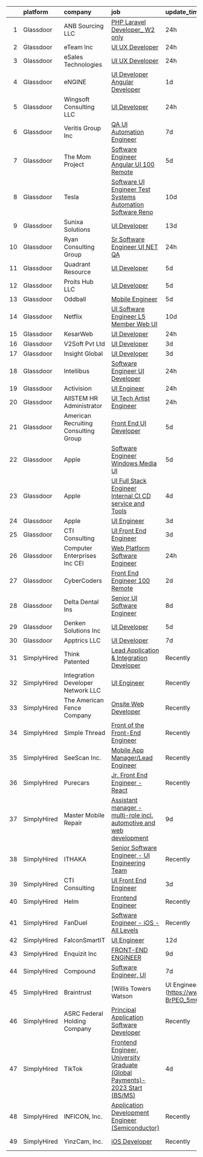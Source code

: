 

|    | platform    | company                                | job                                                                                                                                                                                                                                                                                                                                                                                                                                                                                                                                                                                                                                                                                                                                                                                                                                                                                                                                                                                                                                                                                                                                                                                                                                                                                                                                                                                                                           | update_time   | location                 |
|---:|:------------|:---------------------------------------|:------------------------------------------------------------------------------------------------------------------------------------------------------------------------------------------------------------------------------------------------------------------------------------------------------------------------------------------------------------------------------------------------------------------------------------------------------------------------------------------------------------------------------------------------------------------------------------------------------------------------------------------------------------------------------------------------------------------------------------------------------------------------------------------------------------------------------------------------------------------------------------------------------------------------------------------------------------------------------------------------------------------------------------------------------------------------------------------------------------------------------------------------------------------------------------------------------------------------------------------------------------------------------------------------------------------------------------------------------------------------------------------------------------------------------|:--------------|:-------------------------|
|  1 | Glassdoor   | ANB Sourcing LLC                       | [PHP Laravel Developer_ W2 only](https://www.glassdoor.com/partner/jobListing.htm?pos=120&ao=1136043&s=58&guid=00000183a1d606edabe13c83901219f1&src=GD_JOB_AD&t=SR&vt=w&cs=1_789890fa&cb=1664867502174&jobListingId=1008180795823&jrtk=3-0-1gegtc1okkuhm801-1gegtc1p6khqk800-591013368088b054-)                                                                                                                                                                                                                                                                                                                                                                                                                                                                                                                                                                                                                                                                                                                                                                                                                                                                                                                                                                                                                                                                                                                               | 24h           | Remote                   |
|  2 | Glassdoor   | eTeam Inc                              | [UI UX Developer](https://www.glassdoor.com/partner/jobListing.htm?pos=111&ao=1110586&s=58&guid=00000183a1d606edabe13c83901219f1&src=GD_JOB_AD&t=SR&vt=w&cs=1_06acdf2a&cb=1664867502173&jobListingId=1008181197628&cpc=9908D8D4413DBB8A&jrtk=3-0-1gegtc1okkuhm801-1gegtc1p6khqk800-8ec545defa8b4bdc--6NYlbfkN0Dtmpfj98iB4C0jJJOWen3Era3IQfJzNZ4PFwBIKpo80E20bU78zJ3qEgsYTK5DSPzQGu8UIv1aPSVqurcGT-j2XxlvuNkSQCPdkQs8JiWGey9rjGQ6-jbUtTpbush-9A8ieaTuM02NmhHx_hHS8N86CPYXAGV2XfxEwFzPYviTBoNCjdu6EZrq6TTUirgR51E-PtI3yRbWcN4bcPY2DJp5Gr16GbujTs4QCsZ6CsfqxztuGFJyAdkRVf5VOZnbW-Hq8z3e5xH3A-rfkJL8oruB2XC5yMqI_rHsDfWzZ3RZJMVyOoHl19qW2yxO-T5f3w0J8Ob0BTsMXdcIQIE1gvgbIqH-sQQmpdMZXEP_YF3vS7lxyVgkyW_2YMLLzoaT7tqTeYmi4KbUVY5BI6srGuMNMjuwGmRsUJ2hlSHN_Dj-iCgWq6DjZT0lmE85h3YjqLd8WZgdR-s3yl6lwLTIAypE6RakM7eRLESkrOVTMhlsp5owzNTQ_w7sQ9bdpMMlCpEhfhTZO8JJDfKc66Ba2IBk)                                                                                                                                                                                                                                                                                                                                                                                                                                                                                                                                                         | 24h           | Remote                   |
|  3 | Glassdoor   | eSales Technologies                    | [UI   UX Developer](https://www.glassdoor.com/partner/jobListing.htm?pos=130&ao=1136043&s=58&guid=00000183a1d606edabe13c83901219f1&src=GD_JOB_AD&t=SR&vt=w&cs=1_bc5eb9b1&cb=1664867502174&jobListingId=1008180304447&jrtk=3-0-1gegtc1okkuhm801-1gegtc1p6khqk800-a5d822a2deb5541d-)                                                                                                                                                                                                                                                                                                                                                                                                                                                                                                                                                                                                                                                                                                                                                                                                                                                                                                                                                                                                                                                                                                                                            | 24h           | West Babylon, NY         |
|  4 | Glassdoor   | eNGINE                                 | [UI Developer   Angular Developer](https://www.glassdoor.com/partner/jobListing.htm?pos=108&ao=1110586&s=58&guid=00000183a1d606edabe13c83901219f1&src=GD_JOB_AD&t=SR&vt=w&ea=1&cs=1_af9de789&cb=1664867502172&jobListingId=1008178281260&cpc=F4EED0218A761C36&jrtk=3-0-1gegtc1okkuhm801-1gegtc1p6khqk800-d8c055c4ae7dbb16--6NYlbfkN0CM72iPWblhTK_jhJfJxLWIuoC99VqbpyV49Itn1AUN0-11EOCsDA6xOfpz_HI8_xAihzsqO4VIlmwbm9D3XnmxegztK0nJ68stZeXSsxKlzfjhGEsqOI_YBmWIZMjhM7lw8CMYcOQyS-kS2LxE57ZLEVymg-kJfswHXjDG0JgGiYa65S3-MmJaKLEBYT-TPs0MRYnT62f9i5p07D6Zgq__Chx-uE52juIcgCZ_gxlWrFTBiv4-Fud0YU9ZOPoB0jEHek1jbek6YhgZYTBek4fMXbOdKizTkY-T-5vztQ6gAnypeD34oBejQB3qLA3kV89Z4sdgPuah_bB4q0LuS39wUpi8p0UY3pijc66PbqxXm_2o4M94k3pxeAi0uvQYJzdlQSbzFyxlaY3qH2zHLMgzEktFDde97s9B3lOKVUT86htZG8Jc6TR3rCQU9ZwCOOnxgXOZvspURGGqQWJA40BDUfg8Tp-jH3gAGJ-Q8vmc8p50C_Z8RdOWrPtfKbeER1PrWAaQ_rbf_qHaZhK8lpux)                                                                                                                                                                                                                                                                                                                                                                                                                                                                                                                                   | 1d            | Remote                   |
|  5 | Glassdoor   | Wingsoft Consulting LLC                | [UI Developer](https://www.glassdoor.com/partner/jobListing.htm?pos=114&ao=1136043&s=58&guid=00000183a1d606edabe13c83901219f1&src=GD_JOB_AD&t=SR&vt=w&ea=1&cs=1_f36c5f5a&cb=1664867502173&jobListingId=1008180418655&jrtk=3-0-1gegtc1okkuhm801-1gegtc1p6khqk800-654b253585cf64c5-)                                                                                                                                                                                                                                                                                                                                                                                                                                                                                                                                                                                                                                                                                                                                                                                                                                                                                                                                                                                                                                                                                                                                            | 24h           | Jersey City, NJ          |
|  6 | Glassdoor   | Veritis Group Inc                      | [QA UI Automation Engineer](https://www.glassdoor.com/partner/jobListing.htm?pos=128&ao=1136043&s=58&guid=00000183a1d606edabe13c83901219f1&src=GD_JOB_AD&t=SR&vt=w&ea=1&cs=1_226f7b78&cb=1664867502174&jobListingId=1008163388734&jrtk=3-0-1gegtc1okkuhm801-1gegtc1p6khqk800-363143d471286795-)                                                                                                                                                                                                                                                                                                                                                                                                                                                                                                                                                                                                                                                                                                                                                                                                                                                                                                                                                                                                                                                                                                                               | 7d            | Plano, TX                |
|  7 | Glassdoor   | The Mom Project                        | [Software Engineer  Angular UI  100  Remote ](https://www.glassdoor.com/partner/jobListing.htm?pos=110&ao=1110586&s=58&guid=00000183a1d606edabe13c83901219f1&src=GD_JOB_AD&t=SR&vt=w&cs=1_507355f7&cb=1664867502172&jobListingId=1008169353649&cpc=0FE1F5EA2BC84A01&jrtk=3-0-1gegtc1okkuhm801-1gegtc1p6khqk800-0977050ecbdbe119--6NYlbfkN0BDp_epf89aHDQhKpPegNJQ_ldQpEFZQsM9OcONMGxWx6pU56EKHF58QjVdAUvn2gV6udXqKfc3a-kK6EW-F-F0peF1G6vLDmP6fcOTimPBH_A0PfaNGI1ZJczNWr9EYulEOEgwfSXWBDR4E0TNanHWPpiapDG2bfCBugdURt8LwY8rIIp5vYlkrUgiCi7FkAHAZAjxbbKN0WWQnVqcCFaKQ6QN_PWPH1A4g59Uzd8qanRAu60gIccV6rFrNNGFVmnQ6m6w1gISL4UADJB9GMnPI5PAIdZKmRGJhYDQvJL1FmpEpTTuq9gvVu-Htk5ln5GOSgmnXFv1kAHO8e8RTPmbV5SXvGb3xhksKMnNq2amUpK7nkyyND59K73K3ATMmGTy0R2GqyC5Q8mjyVUFYFeKGzTqrJZcxzblB3S73vpIEjJFN8yCqCsoZWjNWAdWfLolI60kfWgc9pkYZoDWgmxYdE2fTxL7NRNvmsOv-17wIwgj51Vmnqon3dv7FENUroIjQ3RytzKihvsSw_ASfws_JDz4kHgp56KCB0kUZzcTYu5WCl_HVLR5ZdtCVoL0lhTc3NV3wyXLJg%3D%3D)                                                                                                                                                                                                                                                                                                                                                                                                                                                                 | 5d            | Remote                   |
|  8 | Glassdoor   | Tesla                                  | [Software UI Engineer  Test Systems Automation Software  Reno ](https://www.glassdoor.com/partner/jobListing.htm?pos=107&ao=1110586&s=58&guid=00000183a1d606edabe13c83901219f1&src=GD_JOB_AD&t=SR&vt=w&cs=1_8ad5dd67&cb=1664867502171&jobListingId=1008158820260&cpc=2CAED5C921A5F994&jrtk=3-0-1gegtc1okkuhm801-1gegtc1p6khqk800-17d5b85835ba54d7--6NYlbfkN0BkX03mv_qGbDFMol2YHqLRvzzvm2LmpzMO_FcYL_FtJlnJTzsjtFTdelRG5HbGrIf48uuBwRKZvS1GTGY7saferwi15AfIGzVUAzLt00aiCS6j0S4ZnXqw-tajxBhB6GSW0Usalq5oBcOAtFym-9iNJnJjNVN5sURy7ouS6s7Z9HH0e5yiqemPV_c37r6koNrfKiKW2m32u9Uz9JGN74R9oQdci7w3X2U54VXiAKr3P9thvOHCLHAg6INVlMrj52nw5XGobn9IuVyAaFInlgzVam9SkyYkY2qZB6GOEGQIVvOjknwfMtV9k3mXVKpnI7oM0gxVBb5DEj0zNFotj7IZJ9u7w72TbutDcujT_QO3drSJSi_1nc_gPI_TeguBtpyR5NkVFt4maelYPUfO1MYAt7Uu0oz27dJSxX2kgFj44TBFI8OdgANlX4Vtuppveks_saLH2Myj4rXYgPDrteieCxJyZcOQpaT4Be7se8TLMsPpx3SJgJxRLclIQflz0PNIxiIlhYk-b7SjVsiM_RHUtPglR0A9hl4%3D)                                                                                                                                                                                                                                                                                                                                                                                                                                                                                             | 10d           | Sparks, NV               |
|  9 | Glassdoor   | Sunixa Solutions                       | [UI Developer](https://www.glassdoor.com/partner/jobListing.htm?pos=119&ao=1136043&s=58&guid=00000183a1d606edabe13c83901219f1&src=GD_JOB_AD&t=SR&vt=w&ea=1&cs=1_cc83e0b4&cb=1664867502174&jobListingId=1008151517508&jrtk=3-0-1gegtc1okkuhm801-1gegtc1p6khqk800-1be69a345728f09d-)                                                                                                                                                                                                                                                                                                                                                                                                                                                                                                                                                                                                                                                                                                                                                                                                                                                                                                                                                                                                                                                                                                                                            | 13d           | Remote                   |
| 10 | Glassdoor   | Ryan Consulting Group                  | [Sr Software Engineer   UI  NET QA](https://www.glassdoor.com/partner/jobListing.htm?pos=117&ao=1136043&s=58&guid=00000183a1d606edabe13c83901219f1&src=GD_JOB_AD&t=SR&vt=w&cs=1_eacc62e7&cb=1664867502174&jobListingId=1008181174211&jrtk=3-0-1gegtc1okkuhm801-1gegtc1p6khqk800-9fcf88f649a427b7-)                                                                                                                                                                                                                                                                                                                                                                                                                                                                                                                                                                                                                                                                                                                                                                                                                                                                                                                                                                                                                                                                                                                            | 24h           | Remote                   |
| 11 | Glassdoor   | Quadrant Resource                      | [UI Developer](https://www.glassdoor.com/partner/jobListing.htm?pos=126&ao=1136043&s=58&guid=00000183a1d606edabe13c83901219f1&src=GD_JOB_AD&t=SR&vt=w&ea=1&cs=1_0f61daf9&cb=1664867502174&jobListingId=1008169168934&jrtk=3-0-1gegtc1okkuhm801-1gegtc1p6khqk800-4d5c08770ceac83f-)                                                                                                                                                                                                                                                                                                                                                                                                                                                                                                                                                                                                                                                                                                                                                                                                                                                                                                                                                                                                                                                                                                                                            | 5d            | Remote                   |
| 12 | Glassdoor   | Proits Hub LLC                         | [UI Developer](https://www.glassdoor.com/partner/jobListing.htm?pos=121&ao=1136043&s=58&guid=00000183a1d606edabe13c83901219f1&src=GD_JOB_AD&t=SR&vt=w&ea=1&cs=1_47315bc1&cb=1664867502174&jobListingId=1008168159072&jrtk=3-0-1gegtc1okkuhm801-1gegtc1p6khqk800-603dcaa70f725285-)                                                                                                                                                                                                                                                                                                                                                                                                                                                                                                                                                                                                                                                                                                                                                                                                                                                                                                                                                                                                                                                                                                                                            | 5d            | Mountain View, CA        |
| 13 | Glassdoor   | Oddball                                | [Mobile Engineer](https://www.glassdoor.com/partner/jobListing.htm?pos=103&ao=1110586&s=58&guid=00000183a1d606edabe13c83901219f1&src=GD_JOB_AD&t=SR&vt=w&ea=1&cs=1_802a6392&cb=1664867502171&jobListingId=1008168153081&cpc=D2F1DE17EE1F43B9&jrtk=3-0-1gegtc1okkuhm801-1gegtc1p6khqk800-9368cb849b4266aa--6NYlbfkN0DziAWqLD5XV9TlwCv7ToMcEMGvo4Y0raIGKY7Wg0KrL5qGtxoEqYbQJxuni4noiR_cR8eRQRhJ60dIKjeKsUolwpK3QA98VqFKG2efeTT1ms4RFZ7Vb4pUBG-aUaMVT2N4hqUmpnSi-Ui16C7LirFEQlCCOH9BFlm9UctSIkq_f4c8O4Rvge5Cs5PVipdldQup2Xej2BKDvmrBM23dVN4NbbKhvhFvbucfhcRQXFuGsfmdhqgAbNzIypEV2uZixxjS5U8s3k7ukhmRyxptNeLKDZrV-TAzeu8Zffp0p3KRSgZT-BcDIjIRZ6R6D4_xFboXnSBZPQ2xr2KGJ6xI38Rb0RY4cQmX6yh9idj8l9OLLs5oG9otpMHQFNR9Z_nxghmzbm6d_iJ8x6Hh-PhjCoDpjiKEwHLho_1tlxH5VUua-RgSG9K7AWrSHjjvTy1giqOjZ7mcrheJe57cnLcC0rbAVcsX6zSBeutkYSd0FjDOk8WYZfE-Vdf9PHy8LgnwUpY%3D)                                                                                                                                                                                                                                                                                                                                                                                                                                                                                                                                                                      | 5d            | Remote                   |
| 14 | Glassdoor   | Netflix                                | [UI Software Engineer  L5    Member Web UI](https://www.glassdoor.com/partner/jobListing.htm?pos=127&ao=1136043&s=58&guid=00000183a1d606edabe13c83901219f1&src=GD_JOB_AD&t=SR&vt=w&cs=1_1b5b38c7&cb=1664867502174&jobListingId=1008158810064&jrtk=3-0-1gegtc1okkuhm801-1gegtc1p6khqk800-3ce23ae6f3e83f82-)                                                                                                                                                                                                                                                                                                                                                                                                                                                                                                                                                                                                                                                                                                                                                                                                                                                                                                                                                                                                                                                                                                                    | 10d           | Remote                   |
| 15 | Glassdoor   | KesarWeb                               | [UI Developer](https://www.glassdoor.com/partner/jobListing.htm?pos=129&ao=1136043&s=58&guid=00000183a1d606edabe13c83901219f1&src=GD_JOB_AD&t=SR&vt=w&cs=1_79661271&cb=1664867502174&jobListingId=1008181362692&jrtk=3-0-1gegtc1okkuhm801-1gegtc1p6khqk800-a69114ceb00ba04c-)                                                                                                                                                                                                                                                                                                                                                                                                                                                                                                                                                                                                                                                                                                                                                                                                                                                                                                                                                                                                                                                                                                                                                 | 24h           | Houston, TX              |
| 16 | Glassdoor   | V2Soft Pvt Ltd                         | [UI Developer](https://www.glassdoor.com/partner/jobListing.htm?pos=123&ao=1136043&s=58&guid=00000183a1d606edabe13c83901219f1&src=GD_JOB_AD&t=SR&vt=w&ea=1&cs=1_0f1f0065&cb=1664867502174&jobListingId=1008174979356&jrtk=3-0-1gegtc1okkuhm801-1gegtc1p6khqk800-e2c896d1afe02bb0-)                                                                                                                                                                                                                                                                                                                                                                                                                                                                                                                                                                                                                                                                                                                                                                                                                                                                                                                                                                                                                                                                                                                                            | 3d            | Remote                   |
| 17 | Glassdoor   | Insight Global                         | [UI Developer](https://www.glassdoor.com/partner/jobListing.htm?pos=109&ao=1110586&s=58&guid=00000183a1d606edabe13c83901219f1&src=GD_JOB_AD&t=SR&vt=w&ea=1&cs=1_9d1323dd&cb=1664867502172&jobListingId=1008175315927&cpc=C4A69CCDBB3B9599&jrtk=3-0-1gegtc1okkuhm801-1gegtc1p6khqk800-d4a470e38cdc6785--6NYlbfkN0BKkHZu3wF05EeDimN_p6sYpKCMArvwa95YdH7UpkaBCuXZAtggzO9lGKJZ-EjBDGFy-vvczAyxI68onOQ5gMliOkDuMRNmTb8PDkOepoUXsXQBV9q9OVy47ro6_0AriJKZFIxxkaQceT1vGdCQyr7HtB2M7aPEUJeMFq6906uaLhLI1rRsVhf-Lez4xwMZWzmLcRjhwm4lezd5scfeXfv6NR1KvJfivGUQaWwCGJpOeeRuU5Es0l2y0-NGQ2WA8XpSm6jTIfAA3clv2iok308Y1thew-DV5oA3qTFRkbfcdGUUNN2JEzP9JNSLFZ9-ku0FOhtoc4ZjDH8NtssrUYEMo32w2tRqviOiiMwxMXsyCVC3n51LUbClIex0rhSWtGV2SiJ4H-QBL20vXvbRRZABr8sB_Di1ntIg2LtdxdPTp8Ul-Zz_RmQydKOQ7IGoCeLFHboeBEp3ep911wXBVHu8CsjhgRnd0CMytwWitLO38Bz1TzIUbDVVjxTbIvrQKHc%3D)                                                                                                                                                                                                                                                                                                                                                                                                                                                                                                                                                                         | 3d            | Remote                   |
| 18 | Glassdoor   | Intellibus                             | [Software Engineer   UI Developer](https://www.glassdoor.com/partner/jobListing.htm?pos=122&ao=1136043&s=58&guid=00000183a1d606edabe13c83901219f1&src=GD_JOB_AD&t=SR&vt=w&cs=1_186946d6&cb=1664867502174&jobListingId=1008181173166&jrtk=3-0-1gegtc1okkuhm801-1gegtc1p6khqk800-c5a4c249d907cb39-)                                                                                                                                                                                                                                                                                                                                                                                                                                                                                                                                                                                                                                                                                                                                                                                                                                                                                                                                                                                                                                                                                                                             | 24h           | Alpharetta, GA           |
| 19 | Glassdoor   | Activision                             | [UI Engineer](https://www.glassdoor.com/partner/jobListing.htm?pos=118&ao=1136043&s=58&guid=00000183a1d606edabe13c83901219f1&src=GD_JOB_AD&t=SR&vt=w&cs=1_f4467bda&cb=1664867502174&jobListingId=1008181036480&jrtk=3-0-1gegtc1okkuhm801-1gegtc1p6khqk800-cfa6560649554320-)                                                                                                                                                                                                                                                                                                                                                                                                                                                                                                                                                                                                                                                                                                                                                                                                                                                                                                                                                                                                                                                                                                                                                  | 24h           | Novato, CA               |
| 20 | Glassdoor   | AllSTEM   HR Administrator             | [UI Tech Artist Engineer](https://www.glassdoor.com/partner/jobListing.htm?pos=106&ao=1110586&s=58&guid=00000183a1d606edabe13c83901219f1&src=GD_JOB_AD&t=SR&vt=w&cs=1_4434987e&cb=1664867502171&jobListingId=1008180858249&cpc=07D58528F3898F33&jrtk=3-0-1gegtc1okkuhm801-1gegtc1p6khqk800-620147743c7dd2bd--6NYlbfkN0AiZrMnqxUjvkrH1BfCsd59OntStyTxBw0I9DVEtrwMU7oHuTjaKf6QuHiCQ6W6q7m5zj-jKx3R8Aazmb0HplWD1bITnAv-DBCRmJ4JvACF_33bhxLGF2bCqFIa2ZvC9Ce0tsbK09rsM63BAZyjRPVessShNcKNVfwT95Fz3fPXT-HU-oZh4HHwXymnD9K6IYjXFlO9ztbJTiKVh1CmFYqc02s8OivBevfAu4olMz4TLaCbS8TgNBRPGEMfpg-Mk5JdxUHhoypz_JTUop-p7WcW0dBnsx1vTtCSfKILn1b-NuMywgUntliYWma_zlwN56dycFK0_GoHTLv49u7xIKCAzFgeDrJ3tQvyvBugpkn2LK6hpk5WdcfvaNSTCgiTDXIeAZ_6jGAOVvvzUbVDImOngGXRo04ViSrzdTWY5ROJqsS9fyS2ZVZCR34lWqMSo4UDLRhhDwbNb-JAJzdZVc0RaXqyeIQZqLbyYJwQo6x_QcYqsHhj2uNmcz8DzRWcPZOB_fm8ba9Cc6WLv7KhkBXW)                                                                                                                                                                                                                                                                                                                                                                                                                                                                                                                                                 | 24h           | Remote                   |
| 21 | Glassdoor   | American Recruiting   Consulting Group | [Front End UI Developer](https://www.glassdoor.com/partner/jobListing.htm?pos=124&ao=1136043&s=58&guid=00000183a1d606edabe13c83901219f1&src=GD_JOB_AD&t=SR&vt=w&ea=1&cs=1_274d1826&cb=1664867502174&jobListingId=1008169323320&jrtk=3-0-1gegtc1okkuhm801-1gegtc1p6khqk800-bf6398df2ca33512-)                                                                                                                                                                                                                                                                                                                                                                                                                                                                                                                                                                                                                                                                                                                                                                                                                                                                                                                                                                                                                                                                                                                                  | 5d            | Remote                   |
| 22 | Glassdoor   | Apple                                  | [Software Engineer  Windows Media UI](https://www.glassdoor.com/partner/jobListing.htm?pos=102&ao=1110586&s=58&guid=00000183a1d606edabe13c83901219f1&src=GD_JOB_AD&t=SR&vt=w&cs=1_b8055164&cb=1664867502171&jobListingId=1008167611514&cpc=AC285F3A3ECA6BB0&jrtk=3-0-1gegtc1okkuhm801-1gegtc1p6khqk800-5b3fe229bbaf425b--6NYlbfkN0BvKrLyj5gPmtZO9T8euul8TCxuuKNOtzRJOomxnwSEodTz2Bc-sPZl1dBMH13w-jNdNQaFf-lF6rez2vZ9F7bTd6FBeRz4UHQqSFzE9QD_fyAe0ZP2Ke05VfwOPUNLupX5qyx1d4CevAxJV3zeNwLXJ4qRbbV3zLASQbiXcd3ZxQatbZDxNJ-1lWhZgI7DbsEuph6_HuqOD92sWTlltmh3zOkEuvtkxx7X3i6GtkCDSTHrl82mcuizHyRu-z5CVS3rgoiaMQVqGjo57xwFXpIVtcD2V-COsvWO1mDnQfrEDifDrieluUJwWrvdn6HVOyoQYsl9x-zhSkVA_Z8ycbnCLREuY-Gw02vIdgFQu3TsBsJ9XD9ubYY_fKSR6J8heMNxLLvNNl54lvQVzu2UJl3unMqjIvV921sSeaDYu0jdOUjN5fuKZaXqRX16r5hJKN-Tm_qVWEnLsjkrw9q1fepJ30h8XJ_b674BJt7cLEhofzdON2ff9VUxug3UlOv1kIxWk4B7lqmk0k5Ee119cVHcfCDzlR3ecsTfQN_sNfiWlwuRdrzYEgeno2x0ih2ZTy7v9byUJHLncek9C00iv74gnoZeLUiFljHhAfAquR7_LxdGvFMBkXJ6geLyNpn4e5I1wwpwQ5NpUta6fdINhddErdvXRekpRquUsI4ak8wHz4DwAOalJApqDQpmBLePt9i-rf03_TJLMf-gO5rkwiBifuQpCt2mPQ6GZGdEVWTo_cs8VfnED98pxBTy-TdM4RXv_WDZERnk1yrklN6dzTQr4ZXh2zYHkxsQeWaqtQ086_B9MkveQJ9pQxBt61dJmstUnXxa9paTiW2YR08KD95bUJT9V4wL12apZ5Wzz5luXtfuVRFR6E3yWNlW26h0TG0jux767kxDgEhTi3BlwfPFmgt7T0Z83rcCTGqW67D_UsLYHZNLqdcV-xaqhbozabnW37kTpvID-A%3D%3D)                                                                         | 5d            | Seattle, WA              |
| 23 | Glassdoor   | Apple                                  | [UI  Full Stack Engineer  Internal CI CD service and Tools](https://www.glassdoor.com/partner/jobListing.htm?pos=104&ao=1110586&s=58&guid=00000183a1d606edabe13c83901219f1&src=GD_JOB_AD&t=SR&vt=w&cs=1_2d301dd0&cb=1664867502171&jobListingId=1008170405783&cpc=8795CF9063CD573D&jrtk=3-0-1gegtc1okkuhm801-1gegtc1p6khqk800-4a4307293403ddc4--6NYlbfkN0BvKrLyj5gPmtZO9T8euul8TCxuuKNOtzRJOomxnwSEodTz2Bc-sPZlFpP0h5lDivqiQo7vy8PkOvG2MncbMnTKsL5sm4IZU1IyyuoplnwMwbDeO16qx8sLcOUOFz7IPVeTCJFHSH9Ru4OreavBaedKTreLzkdBS4lpnTb_0kiKK39iW74ocG5Z7976741chcGsAlzgrl6DsrYRKDsViZxIxbpuRavK_wc2UPykyLQCIVXVr48xRWVvRhsFQcwGpdoBQ3JhJx3MSc2Y8r1_QeJy7uz10MdoENO4yBNJffVU23KfwpUoxJDpeSg7DVCcMieDQNbT_CXLyPOtfCQfDHqR0j6NIB3iD0wrFOqY7_VwmkytSt-knO7sHWfu3ft_G43RYFWpPWCS6QV5Ju5poLlcvFCjrqrvvhEzjjqNtb9O8efc6tp14OEkFG3TKcQ5PNdqEY4c6UCXVWE8xX5gbCNXI7xlxZEfUqvFchHjC-J7k4ta0ZFFVilm5AMqpdhClI2l3c4ElNeycV4d1l3dS4E7-52f27G0yhLJ6xWKHF74haz95SYPZzo6Y3XTojOzFXZyY34D4EIH4rcKy8GcSN1czuIy27TFrISIv5a3joCsPo8EGDrF3dR6Dtuz0LQOc68o2Vrf9NaWWh78VViiI335fIfzLE-xp8Hd3QxivP3aTn4e2k8ZDskK_Bfv7BovV8lS8MOOklC0JzCsx0Vjp24yc6oGuV7rGGUjn6ScwHNOmfyiKY1MF-SuFrrjdJd3VFxEJD8Ixzb7jOP22S6mMrGpkWBEZ1ysz3pUf6JQA3Dsu_FWv1MYZ93g1E6NVSMpjESqXmzOpJB4YeJc5nJowuKFxPa4zYjwERtGnjo2v9QpiryssvvRgQZi48R20e38ZD0NOxBAOOY3LS-EsLseaO4W4jPDuJ0wQ-4MALGSrqop74eRP_GUSD9nOPqug2_rqV-kKWadDX2R8PksKO1ojZk-WlWJMY2Jrt9Hm694RG8ixxVzRyNc78tXY7GXSm6LS4k%3D) | 4d            | New York, NY             |
| 24 | Glassdoor   | Apple                                  | [UI Engineer](https://www.glassdoor.com/partner/jobListing.htm?pos=101&ao=1110586&s=58&guid=00000183a1d606edabe13c83901219f1&src=GD_JOB_AD&t=SR&vt=w&cs=1_cac35d2c&cb=1664867502171&jobListingId=1008173222219&cpc=FA84DF7EA1EC2398&jrtk=3-0-1gegtc1okkuhm801-1gegtc1p6khqk800-2d5ee5ca838f781c--6NYlbfkN0BvKrLyj5gPmtZO9T8euul8TCxuuKNOtzRJOomxnwSEodTz2Bc-sPZlADHp0xxmf8UjBxUg2sNoiA8RqAzRu46CcOJ1pegAFRYjLTilsU_u_QE_DSAayxehcq_mgUaK9l4JhONR1X9Tc9lKiqu8yHMw1aD8flRLgm72EmvMc1t8MpzimsR4WPwUCQXMyPjVcYc55bMKJ6EhzKwOH8uY-x9raWj6egnxaFkn5W-8Bsv5Ae72b1Lwgj9yoaDXNrYvjTNqTRgmthNh9hytqM1-u0U76bOFSZJbTX-xRWuAwsg7ZuY_JX2oF8PF5ezCw4r2jcUAfJQ-AjPCWBEe3Y3xJLUjVWkrZstg1itjIHQ9ZLDprYossigTWMn3sk9xPXiIEYnpnkg-HwD4HWnaPseE7YjAtx1LN3I9kr2CuLLDqELJ_x-8ZEWBp2fFvxQxvpVkaIlIOXZ6FMcj4NKti_F8l0bR_Wf6iqidKhZ-LstVgwD6X4C-JxL_cee2I_KC6aAwuf6QT7qQYgTZFkS9KLPYG6uslFr8ZbPB0sYlCdIN2o93JfIk_cANb3dmrOxY00YqTNhkGD9oozprurKNMy10zxjXQV9jqoib6AD_z8NWap_jm6GAnSiG28FQJwCLHHYJJm7Q-aENLiP1RZuQ3-BohELX71f5N12GOC0Wu-IEeIjSsYBDhfgje8OLwaPsNCxQDtARvNjIZfz4nNpdDgWXv9EsY79z5ugWYwyCdhfEBjwhGtVul5JWu0UYrHPYoI0pYHeRkcERoHs0pYBIHwVeQAQ1e9f35RxZYKm9dQ_kAmSFjdn4Who9c9mECEK8QgbMWzuFlySk7ataFuzghU_SIEYWrrdwCRYzEhi3ThvfwSXFvMMHaYqVZdU3jwb4GU8hH6UdoMiMB3rKwSKfCJYcBDwjvbfJi2Sk82yOCpoX9uKGEcRS96MKh7jVnKsxHLcSc8QJVIpItUcY1w%3D%3D)                                                                                                 | 3d            | Austin, TX               |
| 25 | Glassdoor   | CTI Consulting                         | [UI Front End Engineer](https://www.glassdoor.com/partner/jobListing.htm?pos=116&ao=1136043&s=58&guid=00000183a1d606edabe13c83901219f1&src=GD_JOB_AD&t=SR&vt=w&ea=1&cs=1_763546cd&cb=1664867502174&jobListingId=1008173888776&jrtk=3-0-1gegtc1okkuhm801-1gegtc1p6khqk800-57c030801b11dcb2-)                                                                                                                                                                                                                                                                                                                                                                                                                                                                                                                                                                                                                                                                                                                                                                                                                                                                                                                                                                                                                                                                                                                                   | 3d            | Remote                   |
| 26 | Glassdoor   | Computer Enterprises  Inc   CEI        | [Web Platform Software Engineer](https://www.glassdoor.com/partner/jobListing.htm?pos=112&ao=1110586&s=58&guid=00000183a1d606edabe13c83901219f1&src=GD_JOB_AD&t=SR&vt=w&cs=1_f421bd00&cb=1664867502173&jobListingId=1008181002501&cpc=F41FEAB56D215062&jrtk=3-0-1gegtc1okkuhm801-1gegtc1p6khqk800-360e118e90885b65--6NYlbfkN0AVVnl_N3xmP3MApcGA3sr6MLnz8P423WWILI1WvbjE8Ry71v-lom9NKs8rBQiPPSeAaN4BqE1aOVPyULWHkVqh-xfTcIBEi6Nu9Qo14_MWM5FABGFcATHC5GsKKnOsUNZHgI--QOkus_lngrluAGbbm6wt1ax8M0ENVHtxEs3I3jP4ZDBNel3ZEhX5FtEBL2GJShtadSlE22gyLn1AwS8mI4ftFQB99TSkkvV19S-PfX55cWqRnjlaZdP7-7w5cqyb_AW-2V6X8bNBZ_qumy_OX_-ncuDp3rYD2uaP7ctiqQ7Up2vKO_iDz5kzESrAwJtMJS_az1uL-qdlIyWdW-RiUkqZ5xkpopoCPBxKA5Lyi9v318LzWpfaNIYQ1a4Fg1pLpBV-8va7ETNMg7ZOMLCyzEnPKW6RoHa4ke683wvVVmNiUMX3vr_NEnVFbZMtS-a2EWt0iTQ43tD_qIkO8Kntf2OYhizTiSpasFphbtRSthLG7-nLfEsL3Tvd5xFTRvT4yRTRfHQ7Ug%3D%3D)                                                                                                                                                                                                                                                                                                                                                                                                                                                                                                                                              | 24h           | Remote                   |
| 27 | Glassdoor   | CyberCoders                            | [Front End Engineer   100  Remote](https://www.glassdoor.com/partner/jobListing.htm?pos=113&ao=1110586&s=58&guid=00000183a1d606edabe13c83901219f1&src=GD_JOB_AD&t=SR&vt=w&ea=1&cs=1_0f6b5f07&cb=1664867502173&jobListingId=1008176519412&cpc=AC285F3A3ECA6BB0&jrtk=3-0-1gegtc1okkuhm801-1gegtc1p6khqk800-0f1607109d117989--6NYlbfkN0CpFJQzrgRR8WqXWK1qKKEqALWJw739KlKqr2H-MSI4eoBlI4EFrmor2FYZMP3muM15u4rKg0cxKok-dj2zln5FbeGs-lhmQ31-NtdviU-jBxK_rxXVGSDvL3L_eXybLxlHDSy6fJrTRVmI3NaBBFhj6yO4VAKRcDEcNjbO4RUKzb8fLKuxM8b5u95cn4JphYcYJYbLKuVGfHAMf9C_ZahJdpr0ZzBPJ06TGHhbWwa_7XJNcpbQAieaQhxxxyCKx31aFGL0iTFSntHRTuNdTaXi9j7fs3S0llhZV9_oVLGG27HCCiKu92zvR57e0Kwx_H7gmEblU8ay6OHf7P6QJ3rZ5rUG9Ue30xBxzzqJJ8GZ53_hgGRS48VAChP73AatmaUR6XoKmwWtTJ5AZgevqK3bUcDQDtcgzLfgSlhZSeFaXDjFrsWfBpJxeETiZmk377nfNKfohf6cY7bJSiN3lNiLD0MIY-ggE23fQKnvff2BJQuLX99UQeOdQg7fim-SuIwQbj_lDuqa6YgvFAZdPTL687BDxU1KVzazRx4oGwzr8W4SWnH7Dhc8mPy3epsuekwYgfPVahwB92c2k-sYCRP3QDBbT12wgdB_ktobDVg4-ZwWQnqBkjU2Oa5cTDpy3b41W947RgXlWRN_qtapzQirbL_B12uVt0ZH6qhBt7ygUufhV-9HKBE7GEK7i35bgxaccPSl0NTT8i6cGZcNzsi0EcKloubBFmUHdi0NQsOtO_X9ceIjj3waUlHZ24DxPKHElCS9faG3IWLYvwSkIFSeixBdXdLSpjcDR8gnJLNCCtCST7Dotpp40ed7hwh6TaKt69XOAGTVkfB3swH54COEKhMHmTOeKPbrIkwRmbbjaQppgbNGpxtxmxVdYj7Cz97fWTT5Du7izstEATbl00U8fAYgrBwrycubqHDgysnRffXAMo3hu5dQW1i-BDch8oOYHTXGBGwtok00ltazvhFA_2wglQMvUzYqAsTB5Kt_OA%3D%3D)                                       | 2d            | Oakland Park, FL         |
| 28 | Glassdoor   | Delta Dental Ins                       | [Senior UI Software Engineer](https://www.glassdoor.com/partner/jobListing.htm?pos=105&ao=1110586&s=58&guid=00000183a1d606edabe13c83901219f1&src=GD_JOB_AD&t=SR&vt=w&cs=1_bb651f4a&cb=1664867502171&jobListingId=1008161824449&cpc=F45C15D234B746DE&jrtk=3-0-1gegtc1okkuhm801-1gegtc1p6khqk800-41d233e212ebc078--6NYlbfkN0AzZjK1ARMn_Ol5oNMRkS3QT4KWKN4G7ccjFt02pVQ_rFDHt8mPwox-ELtmjE0zMrvcs0gUyKMOhhpp7ze93-bJAKH20l6Hpq--sfFQ41Sy5ZavSw5u7o7tsAdLfFeS58msYJ78l4Gb88DXKcxE3FI2dYIqg4ZVTvrEQNbT3ogqFpiMjqSccCmKYuPunyHs3z5hrOgcagrAsB-pOVwvnRm7uqEVn59yh1OqJxbELi0UdsNaYihmbJGHKRx3tlkvm3kHvppEgge0mVLF9b1bYtxXmDInEo8GcotGFdFGkJtPSKzHp8vz0HLUwBsJ8LpdE5C2xljLd3FYxsPEu5S_CT1Fz2n3dR_pywXMaENawhBhQHKEl74xyfgBIAuY6NE-ileWXHYl8W_sr8N8nZTDIBO7nzWu8XM6fBgjWN3UUdYM_kDo29EQNvugj3EolD0t78TJGV6Kb5gVx9OkK1ghw7N5vIfvtvkNt-TLyF7xzNlfZFIDH090D1FxK5AuSuppW3yj3EO3r4qeFZDCzB0IDzkxRXwMxQiZcznRYw_dqA2Dz7MwyftzAifD6XSm-364Jk0NFtjX4XqP4wocDoyMNZWykKsZgS5udyJrAMxiB_4tqeXao5ktTUv9peeFW5XByKVuoMbbuekcsukhXvzccLtRwY99r0hNpz65rNSjKCil_SMTc5dUJkSWszQ7Nof5pz0mv78POOOLK8kaGdcRn0ddBwoRy1yKgaRe_w8AqRGmH0aZ6bjLcodJ4QSed0YbrMYglfSoF_iqewjcC7PtjrNi)                                                                                                                                                                                                                                                                             | 8d            | Alpharetta, GA           |
| 29 | Glassdoor   | Denken Solutions Inc                   | [UI Developer](https://www.glassdoor.com/partner/jobListing.htm?pos=125&ao=1136043&s=58&guid=00000183a1d606edabe13c83901219f1&src=GD_JOB_AD&t=SR&vt=w&ea=1&cs=1_517ac4cc&cb=1664867502174&jobListingId=1008168464315&jrtk=3-0-1gegtc1okkuhm801-1gegtc1p6khqk800-3b85f23091577391-)                                                                                                                                                                                                                                                                                                                                                                                                                                                                                                                                                                                                                                                                                                                                                                                                                                                                                                                                                                                                                                                                                                                                            | 5d            | Chicago, IL              |
| 30 | Glassdoor   | Apptrics LLC                           | [UI Developer](https://www.glassdoor.com/partner/jobListing.htm?pos=115&ao=1136043&s=58&guid=00000183a1d606edabe13c83901219f1&src=GD_JOB_AD&t=SR&vt=w&ea=1&cs=1_85b1729c&cb=1664867502173&jobListingId=1008162977689&jrtk=3-0-1gegtc1okkuhm801-1gegtc1p6khqk800-99ca47a662463931-)                                                                                                                                                                                                                                                                                                                                                                                                                                                                                                                                                                                                                                                                                                                                                                                                                                                                                                                                                                                                                                                                                                                                            | 7d            | Remote                   |
| 31 | SimplyHired | Think Patented                         | [Lead Application & Integration Developer](https://www.simplyhired.com/job/ynQhXL7pJ2VldRp5Gi0aXI3VtJx9TYGhms1vNowZrOx3Efft6aL_qw?q=ui+engineer)                                                                                                                                                                                                                                                                                                                                                                                                                                                                                                                                                                                                                                                                                                                                                                                                                                                                                                                                                                                                                                                                                                                                                                                                                                                                              | Recently      | Miamisburg, OH           |
| 32 | SimplyHired | Integration Developer Network LLC      | [UI Engineer](https://www.simplyhired.com/job/LToB9_VqkxX1pDXY-NkFNf0S9jzEpyRgtEw7pB4aAsBf26-VDoXUPw?q=ui+engineer)                                                                                                                                                                                                                                                                                                                                                                                                                                                                                                                                                                                                                                                                                                                                                                                                                                                                                                                                                                                                                                                                                                                                                                                                                                                                                                           | Recently      | Remote                   |
| 33 | SimplyHired | The American Fence Company             | [Onsite Web Developer](https://www.simplyhired.com/job/JPrro6C7w6O5TOv2cGQS-Kp6XNa4pMU8wglGByV5pMb8H9AeYMoOhg?q=ui+engineer)                                                                                                                                                                                                                                                                                                                                                                                                                                                                                                                                                                                                                                                                                                                                                                                                                                                                                                                                                                                                                                                                                                                                                                                                                                                                                                  | Recently      | Lavista, NE              |
| 34 | SimplyHired | Simple Thread                          | [Front of the Front-End Engineer](https://www.simplyhired.com/job/_R6mQNe7VzfJs7jr-jHO1b-ERdM7ICazI8awMpk_FC8RiC-mxPonnQ?q=ui+engineer)                                                                                                                                                                                                                                                                                                                                                                                                                                                                                                                                                                                                                                                                                                                                                                                                                                                                                                                                                                                                                                                                                                                                                                                                                                                                                       | Recently      | Glen Allen, VA           |
| 35 | SimplyHired | SeeScan Inc.                           | [Mobile App Manager/Lead Engineer](https://www.simplyhired.com/job/XfOawD8TkrWIdFmzHizQ89TsSlGmYO9oL4t3ElB6HYY7hjjq67xhNA?q=ui+engineer)                                                                                                                                                                                                                                                                                                                                                                                                                                                                                                                                                                                                                                                                                                                                                                                                                                                                                                                                                                                                                                                                                                                                                                                                                                                                                      | Recently      | San Diego, CA            |
| 36 | SimplyHired | Purecars                               | [Jr. Front End Engineer - React](https://www.simplyhired.com/job/-eqYn4PdFJh_rc9-7dnFfMdS6OYdMJj6tx1Tzxz3E-rUCvrQa8Mhow?q=ui+engineer)                                                                                                                                                                                                                                                                                                                                                                                                                                                                                                                                                                                                                                                                                                                                                                                                                                                                                                                                                                                                                                                                                                                                                                                                                                                                                        | Recently      | Atlanta, GA              |
| 37 | SimplyHired | Master Mobile Repair                   | [Assistant manager - multi-role incl. automotive and web development](https://www.simplyhired.com/job/Oj7VeuEaRe5yjupZk9LFMwoUbKF6YJg6JQBZodkZ2NtpwN6F6S4a3g?q=ui+engineer)                                                                                                                                                                                                                                                                                                                                                                                                                                                                                                                                                                                                                                                                                                                                                                                                                                                                                                                                                                                                                                                                                                                                                                                                                                                   | 9d            | Longmont, CO             |
| 38 | SimplyHired | ITHAKA                                 | [Senior Software Engineer - UI Engineering Team](https://www.simplyhired.com/job/inYM2CSoj-lWM7-IxN1lfdFmAO-6A7F1ZZLGliDsbAbXRk4DlvHNcw?q=ui+engineer)                                                                                                                                                                                                                                                                                                                                                                                                                                                                                                                                                                                                                                                                                                                                                                                                                                                                                                                                                                                                                                                                                                                                                                                                                                                                        | Recently      | Ann Arbor, MI            |
| 39 | SimplyHired | CTI Consulting                         | [UI Front End Engineer](https://www.simplyhired.com/job/o3yJUmELOC-2rl-1wk9_0APJGmWkkzats1rPph4dcH148wOsW_H0Bw?q=ui+engineer)                                                                                                                                                                                                                                                                                                                                                                                                                                                                                                                                                                                                                                                                                                                                                                                                                                                                                                                                                                                                                                                                                                                                                                                                                                                                                                 | 3d            | Remote                   |
| 40 | SimplyHired | Helm                                   | [Frontend Engineer](https://www.simplyhired.com/job/VmQRiY8sVI1qS45O0dG3A0pzU5qSQUyXmq9IFdLAOQ_nEnRafeQ6Zw?q=ui+engineer)                                                                                                                                                                                                                                                                                                                                                                                                                                                                                                                                                                                                                                                                                                                                                                                                                                                                                                                                                                                                                                                                                                                                                                                                                                                                                                     | Recently      | Washington, DC           |
| 41 | SimplyHired | FanDuel                                | [Software Engineer - iOS - All Levels](https://www.simplyhired.com/job/M_QldUXYKP8wEcnHfvleGku6kprSOo4JOwkSnysrGVp--UhmGsUPrQ?q=ui+engineer)                                                                                                                                                                                                                                                                                                                                                                                                                                                                                                                                                                                                                                                                                                                                                                                                                                                                                                                                                                                                                                                                                                                                                                                                                                                                                  | Recently      | New York, NY +1 location |
| 42 | SimplyHired | FalconSmartIT                          | [UI Engineer](https://www.simplyhired.com/job/8vgJFfTWVMWGiYcF1P8XStrWcAxiuj9e0RKA0IIEBle-Iy9uQ3l6fA?q=ui+engineer)                                                                                                                                                                                                                                                                                                                                                                                                                                                                                                                                                                                                                                                                                                                                                                                                                                                                                                                                                                                                                                                                                                                                                                                                                                                                                                           | 12d           | Dover, DE                |
| 43 | SimplyHired | Enquizit Inc                           | [FRONT-END ENGINEER](https://www.simplyhired.com/job/mHs7iEU4TLhmNzNNJIXU3Va-AKIYTT8YOBWd4PonE2jK5FMFDUnuAQ?q=ui+engineer)                                                                                                                                                                                                                                                                                                                                                                                                                                                                                                                                                                                                                                                                                                                                                                                                                                                                                                                                                                                                                                                                                                                                                                                                                                                                                                    | 9d            | Remote                   |
| 44 | SimplyHired | Compound                               | [Software Engineer, UI](https://www.simplyhired.com/job/Z3yWI3wgzm-IQ2lYeqgPRjCdhqDpc5BwLMSW-RoSi0oKdfYKlAY9zQ?q=ui+engineer)                                                                                                                                                                                                                                                                                                                                                                                                                                                                                                                                                                                                                                                                                                                                                                                                                                                                                                                                                                                                                                                                                                                                                                                                                                                                                                 | 7d            | Remote                   |
| 45 | SimplyHired | Braintrust                             | [Willis Towers Watson | UI Engineer - Direct Hire](https://www.simplyhired.com/job/GPhRU68Zr3T9G_l47BVdR3iER_COW_Nd-BrPEO_5m6aOR2FBFXMVfA?q=ui+engineer)                                                                                                                                                                                                                                                                                                                                                                                                                                                                                                                                                                                                                                                                                                                                                                                                                                                                                                                                                                                                                                                                                                                                                                                                                                                                      | Today         | San Francisco, CA        |
| 46 | SimplyHired | ASRC Federal Holding Company           | [Principal Application Software Developer](https://www.simplyhired.com/job/vGGanu6BSPXYwIXMc5ltrfPFqu59_CYV7WF41uLt8YECTGEywcYpFA?q=ui+engineer)                                                                                                                                                                                                                                                                                                                                                                                                                                                                                                                                                                                                                                                                                                                                                                                                                                                                                                                                                                                                                                                                                                                                                                                                                                                                              | Recently      | Moorestown, NJ           |
| 47 | SimplyHired | TikTok                                 | [Frontend Engineer, University Graduate (Global Payments)- 2023 Start (BS/MS)](https://www.simplyhired.com/job/7NuwZL5nYN8y_ZEvj_Jw99-KfQrrq1PBCSS4HeRA5-908afcdb77Ig?q=ui+engineer)                                                                                                                                                                                                                                                                                                                                                                                                                                                                                                                                                                                                                                                                                                                                                                                                                                                                                                                                                                                                                                                                                                                                                                                                                                          | 4d            | Mountain View, CA        |
| 48 | SimplyHired | INFICON, Inc.                          | [Application Development Engineer (Semiconductor)](https://www.simplyhired.com/job/yOq7ACyznCHUfaC5gARxWl9zW_-W5uUdGsHemgbUyBjsBq9dZnbO8g?q=ui+engineer)                                                                                                                                                                                                                                                                                                                                                                                                                                                                                                                                                                                                                                                                                                                                                                                                                                                                                                                                                                                                                                                                                                                                                                                                                                                                      | Recently      | East Syracuse, NY        |
| 49 | SimplyHired | YinzCam, Inc.                          | [iOS Developer](https://www.simplyhired.com/job/O7s3dealHuxhU0MGhoaMnfOJziqVEUTHKEJtlDWUSPF8S_dqWf-8-Q?q=ui+engineer)                                                                                                                                                                                                                                                                                                                                                                                                                                                                                                                                                                                                                                                                                                                                                                                                                                                                                                                                                                                                                                                                                                                                                                                                                                                                                                         | Recently      | Pittsburgh, PA           |
